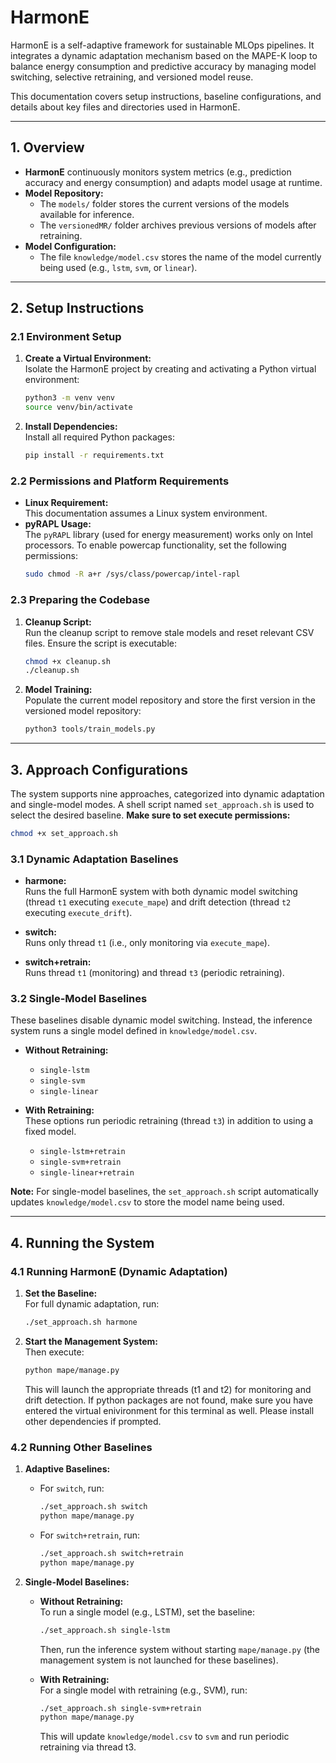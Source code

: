 # HarmonE

HarmonE is a self-adaptive framework for sustainable MLOps pipelines. It integrates a dynamic adaptation mechanism based on the MAPE-K loop to balance energy consumption and predictive accuracy by managing model switching, selective retraining, and versioned model reuse.

This documentation covers setup instructions, baseline configurations, and details about key files and directories used in HarmonE.

---

## 1. Overview

- **HarmonE** continuously monitors system metrics (e.g., prediction accuracy and energy consumption) and adapts model usage at runtime.
- **Model Repository:**  
  - The `models/` folder stores the current versions of the models available for inference.
  - The `versionedMR/` folder archives previous versions of models after retraining.
- **Model Configuration:**  
  - The file `knowledge/model.csv` stores the name of the model currently being used (e.g., `lstm`, `svm`, or `linear`).

---

## 2. Setup Instructions

### 2.1 Environment Setup

1. **Create a Virtual Environment:**  
   Isolate the HarmonE project by creating and activating a Python virtual environment:
   ```bash
   python3 -m venv venv
   source venv/bin/activate
   ```

2. **Install Dependencies:**  
   Install all required Python packages:
   ```bash
   pip install -r requirements.txt
   ```

### 2.2 Permissions and Platform Requirements

- **Linux Requirement:**  
  This documentation assumes a Linux system environment.
- **pyRAPL Usage:**  
  The `pyRAPL` library (used for energy measurement) works only on Intel processors. To enable powercap functionality, set the following permissions:
  ```bash
  sudo chmod -R a+r /sys/class/powercap/intel-rapl
  ```

### 2.3 Preparing the Codebase

1. **Cleanup Script:**  
   Run the cleanup script to remove stale models and reset relevant CSV files. Ensure the script is executable:
   ```bash
   chmod +x cleanup.sh
   ./cleanup.sh
   ```

2. **Model Training:**  
   Populate the current model repository and store the first version in the versioned model repository:
   ```bash
   python3 tools/train_models.py
   ```

---

## 3. Approach Configurations

The system supports nine approaches, categorized into dynamic adaptation and single-model modes. A shell script named `set_approach.sh` is used to select the desired baseline. **Make sure to set execute permissions:**
```bash
chmod +x set_approach.sh
```

### 3.1 Dynamic Adaptation Baselines

- **harmone:**  
  Runs the full HarmonE system with both dynamic model switching (thread `t1` executing `execute_mape`) and drift detection (thread `t2` executing `execute_drift`).
  
- **switch:**  
  Runs only thread `t1` (i.e., only monitoring via `execute_mape`).

- **switch+retrain:**  
  Runs thread `t1` (monitoring) and thread `t3` (periodic retraining).

### 3.2 Single-Model Baselines

These baselines disable dynamic model switching. Instead, the inference system runs a single model defined in `knowledge/model.csv`.

- **Without Retraining:**  
  - `single-lstm`
  - `single-svm`
  - `single-linear`

- **With Retraining:**  
  These options run periodic retraining (thread `t3`) in addition to using a fixed model.
  - `single-lstm+retrain`
  - `single-svm+retrain`
  - `single-linear+retrain`

**Note:** For single-model baselines, the `set_approach.sh` script automatically updates `knowledge/model.csv` to store the model name being used.

---

## 4. Running the System

### 4.1 Running HarmonE (Dynamic Adaptation)

1. **Set the Baseline:**  
   For full dynamic adaptation, run:
   ```bash
   ./set_approach.sh harmone
   ```
2. **Start the Management System:**  
   Then execute:
   ```bash
   python mape/manage.py
   ```
   This will launch the appropriate threads (t1 and t2) for monitoring and drift detection. If python packages are not found, make sure you have entered the virtual enivironment for this terminal as well. Please install other dependencies if prompted.

### 4.2 Running Other Baselines

1. **Adaptive Baselines:**  
   - For `switch`, run:
     ```bash
     ./set_approach.sh switch
     python mape/manage.py
     ```
   - For `switch+retrain`, run:
     ```bash
     ./set_approach.sh switch+retrain
     python mape/manage.py
     ```

2. **Single-Model Baselines:**  
   - **Without Retraining:**  
     To run a single model (e.g., LSTM), set the baseline:
     ```bash
     ./set_approach.sh single-lstm
     ```
     Then, run the inference system without starting `mape/manage.py` (the management system is not launched for these baselines).

   - **With Retraining:**  
     For a single model with retraining (e.g., SVM), run:
     ```bash
     ./set_approach.sh single-svm+retrain
     python mape/manage.py
     ```
     This will update `knowledge/model.csv` to `svm` and run periodic retraining via thread t3.
